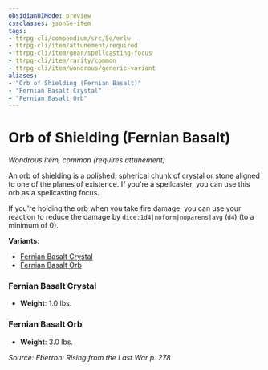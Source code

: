 ```yaml
---
obsidianUIMode: preview
cssclasses: json5e-item
tags:
- ttrpg-cli/compendium/src/5e/erlw
- ttrpg-cli/item/attunement/required
- ttrpg-cli/item/gear/spellcasting-focus
- ttrpg-cli/item/rarity/common
- ttrpg-cli/item/wondrous/generic-variant
aliases: 
- "Orb of Shielding (Fernian Basalt)"
- "Fernian Basalt Crystal"
- "Fernian Basalt Orb"
---
```

# Orb of Shielding (Fernian Basalt)
*Wondrous item, common (requires attunement)*  



An orb of shielding is a polished, spherical chunk of crystal or stone aligned to one of the planes of existence. If you're a spellcaster, you can use this orb as a spellcasting focus.

If you're holding the orb when you take fire damage, you can use your reaction to reduce the damage by `dice:1d4|noform|noparens|avg` (`d4`) (to a minimum of 0).

**Variants**:
- [Fernian Basalt Crystal](#Fernian%20Basalt%20Crystal)
- [Fernian Basalt Orb](#Fernian%20Basalt%20Orb)

### Fernian Basalt Crystal

- **Weight**: 1.0 lbs.

### Fernian Basalt Orb

- **Weight**: 3.0 lbs.


*Source: Eberron: Rising from the Last War p. 278*
